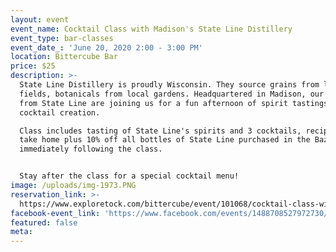 ```yaml
---
layout: event
event_name: Cocktail Class with Madison's State Line Distillery
event_type: bar-classes
event_date_: 'June 20, 2020 2:00 - 3:00 PM'
location: Bittercube Bar
price: $25
description: >-
  State Line Distillery is proudly Wisconsin. They source grains from local
  fields, botanicals from local gardens. Headquartered in Madison, our friends
  from State Line are joining us for a fun afternoon of spirit tastings and
  cocktail creation.

  Class includes tasting of State Line's spirits and 3 cocktails, recipe card to
  take home plus 10% off all bottles of State Line purchased in the Bazaar
  immediately following the class.


  Stay after the class for a special cocktail menu!
image: /uploads/img-1973.PNG
reservation_link: >-
  https://www.exploretock.com/bittercube/event/101068/cocktail-class-with-madisons-state-line-distillery
facebook-event_link: 'https://www.facebook.com/events/1488708527972730/'
featured: false
meta:
---
```



